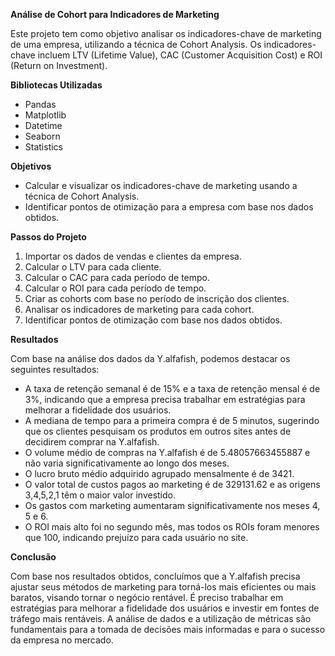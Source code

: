 **Análise de Cohort para Indicadores de Marketing**

Este projeto tem como objetivo analisar os indicadores-chave de marketing de uma empresa, utilizando a técnica de Cohort Analysis. Os indicadores-chave incluem LTV (Lifetime Value), CAC (Customer Acquisition Cost) e ROI (Return on Investment).

**Bibliotecas Utilizadas**

-   Pandas
-   Matplotlib
-   Datetime
-   Seaborn
-   Statistics

**Objetivos**

-   Calcular e visualizar os indicadores-chave de marketing usando a técnica de Cohort Analysis.
-   Identificar pontos de otimização para a empresa com base nos dados obtidos.

**Passos do Projeto**

1.  Importar os dados de vendas e clientes da empresa.
2.  Calcular o LTV para cada cliente.
3.  Calcular o CAC para cada período de tempo.
4.  Calcular o ROI para cada período de tempo.
5.  Criar as cohorts com base no período de inscrição dos clientes.
6.  Analisar os indicadores de marketing para cada cohort.
7.  Identificar pontos de otimização com base nos dados obtidos.

**Resultados**

Com base na análise dos dados da Y.alfafish, podemos destacar os seguintes resultados:

-   A taxa de retenção semanal é de 15% e a taxa de retenção mensal é de 3%, indicando que a empresa precisa trabalhar em estratégias para melhorar a fidelidade dos usuários.
-   A mediana de tempo para a primeira compra é de 5 minutos, sugerindo que os clientes pesquisam os produtos em outros sites antes de decidirem comprar na Y.alfafish.
-   O volume médio de compras na Y.alfafish é de 5.48057663455887 e não varia significativamente ao longo dos meses.
-   O lucro bruto médio adquirido agrupado mensalmente é de 3421.
-   O valor total de custos pagos ao marketing é de 329131.62 e as origens 3,4,5,2,1 têm o maior valor investido.
-   Os gastos com marketing aumentaram significativamente nos meses 4, 5 e 6.
-   O ROI mais alto foi no segundo mês, mas todos os ROIs foram menores que 100, indicando prejuízo para cada usuário no site.

**Conclusão**

Com base nos resultados obtidos, concluímos que a Y.alfafish precisa ajustar seus métodos de marketing para torná-los mais eficientes ou mais baratos, visando tornar o negócio rentável. É preciso trabalhar em estratégias para melhorar a fidelidade dos usuários e investir em fontes de tráfego mais rentáveis. A análise de dados e a utilização de métricas são fundamentais para a tomada de decisões mais informadas e para o sucesso da empresa no mercado.
